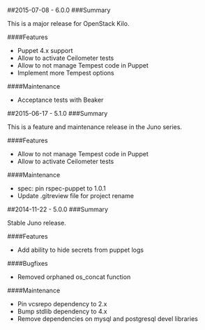 ##2015-07-08 - 6.0.0
###Summary

This is a major release for OpenStack Kilo.

####Features
- Puppet 4.x support
- Allow to activate Ceilometer tests
- Allow to not manage Tempest code in Puppet
- Implement more Tempest options

####Maintenance
- Acceptance tests with Beaker

##2015-06-17 - 5.1.0
###Summary

This is a feature and maintenance release in the Juno series.

####Features
- Allow to not manage Tempest code in Puppet
- Allow to activate Ceilometer tests

####Maintenance
- spec: pin rspec-puppet to 1.0.1
- Update .gitreview file for project rename

##2014-11-22 - 5.0.0
###Summary

Stable Juno release.

####Features
- Add ability to hide secrets from puppet logs

####Bugfixes
- Removed orphaned os_concat function

####Maintenance
- Pin vcsrepo dependency to 2.x
- Bump stdlib dependency to 4.x
- Remove dependencies on mysql and postgresql devel libraries
